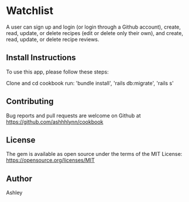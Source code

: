 # Watchlist 

A user can sign up and login (or login through a Github account), create, read, update, or delete recipes (edit or delete only their own), and create, read, update, or delete recipe reviews. 


## Install Instructions

To use this app, please follow these steps:

Clone and cd cookbook
run: 'bundle install', 'rails db:migrate', 'rails s'


## Contributing

Bug reports and pull requests are welcome on Github at https://github.com/ashhhlynn/cookbook

## License

The gem is available as open source under the terms of the MIT License: https://opensource.org/licenses/MIT

## Author

Ashley 
